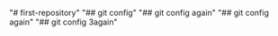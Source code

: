 "# first-repository" 
"## git config" 
"## git config again" 
"## git config again" 
"## git config 3again" 

